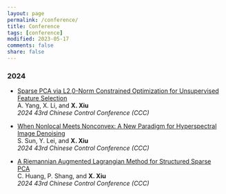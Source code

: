 ```yaml
---
layout: page
permalink: /conference/
title: Conference
tags: [conference]
modified: 2023-05-17 
comments: false
share: false
---
```







### 2024

* <a href="https://ieeexplore.ieee.org/abstract/document/10661810" class="textlink" target="_blank">Sparse PCA via L2,0-Norm Constrained Optimization for Unsupervised Feature Selection</a><br>
A. Yang, X. Li, and <b>X. Xiu</b><br>
<i>2024 43rd Chinese Control Conference (CCC)</i><br>


* <a href="https://ieeexplore.ieee.org/abstract/document/10662067" class="textlink" target="_blank">When Nonlocal Meets Nonconvex: A New Paradigm for Hyperspectral Image Denoising</a><br>
S. Sun, Y. Lei, and <b>X. Xiu</b><br>
<i>2024 43rd Chinese Control Conference (CCC)</i><br>


* <a href="https://ieeexplore.ieee.org/abstract/document/10661785" class="textlink" target="_blank">A Riemannian Augmented Lagrangian Method for Structured Sparse PCA</a><br>
C. Huang, P. Shang, and <b>X. Xiu</b><br>
<i>2024 43rd Chinese Control Conference (CCC)</i><br>



